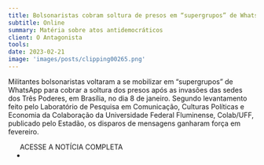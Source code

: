 ```yaml
---
title: Bolsonaristas cobram soltura de presos em “supergrupos” de WhatsApp
subtitle: Online
summary: Matéria sobre atos antidemocráticos
client: O Antagonista
tools: 
date: 2023-02-21
image: 'images/posts/clipping00265.png'
---
```


Militantes bolsonaristas voltaram a se mobilizar em “supergrupos” de WhatsApp para cobrar a soltura dos presos após as invasões das sedes dos Três Poderes, em Brasília, no dia 8 de janeiro. Segundo levantamento feito pelo Laboratório de Pesquisa em Comunicação, Culturas Políticas e Economia da Colaboração da Universidade Federal Fluminense, Colab/UFF, publicado pelo Estadão, os disparos de mensagens ganharam força em fevereiro.

<div class="post__share"><ul class="share__list list-reset">ACESSE A NOTÍCIA COMPLETA<li class="share__item" style="margin-left: 10px"><a class="share__link share__facebook" style="background: #fa5657" href="https://oantagonista.com.br/brasil/bolsonaristas-cobram-soltura-de-presos-em-supergrupos-de-whatsapp/ 
onclick=window.open(this.href, 'pop-up', 'left=20,top=20,width=500,height=500,toolbar=1,resizable=0'); return false;" title="Link" rel="nofollow"><i class="fa-solid fa-link"></i></a></li></ul></div>
<!-- <div class="gallery-box"><div class="gallery"><img src="/clipping/images/example-1.jpg" loading="lazy" alt="Project"><img src="/clipping/images/example-2.jpg" loading="lazy" alt="Project"></div><em>Gallery / <a href="https://www.freepik.com/" target="_blank">Freepic</a></em></div> -->

